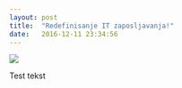 ```yaml
---
layout: post
title:  "Redefinisanje IT zaposljavanja!"
date:   2016-12-11 23:34:56
---
```



![]({{site.baseurl}}/images/veda-vyasa-ganesha.jpg)

Test tekst 